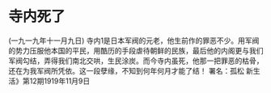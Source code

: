 # 寺内死了
(一九一九年十一月九日)
寺内1是日本军阀的元老，他生前作的罪恶不少。用军阀的势力压服他本国的平民，用酷历的手段虐待朝鲜的民族，最后他的内阁更与我们军阀勾结，弄得我们南北交哄，生民涂炭。而今寺内虽死，他那一把罪恶的枯骨，还在为我军阀所凭依。这一段孽缘，不知到何年何月才能了结！
署名：孤松
新生活》第12期1919年11月9日

